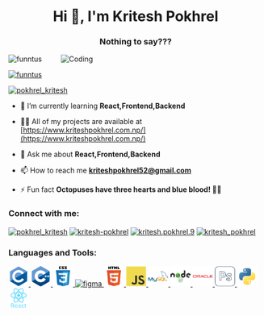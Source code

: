 <h1 align="center">Hi 👋, I'm Kritesh Pokhrel</h1>
<h3 align="center">Nothing to say???</h3>
<img align="right" alt="Coding" width="400" src="https://seclab.ge/uploads/images/2022/01/img_61de95fe2629f8-08026799-45249850.gif">

<p align="left"> <img src="https://komarev.com/ghpvc/?username=funntus&label=Profile%20views&color=0e75b6&style=flat" alt="funntus" /> </p>

<p align="left"> <a href="https://github.com/ryo-ma/github-profile-trophy"><img src="https://github-profile-trophy.vercel.app/?username=funntus" alt="funntus" /></a> </p>

<p align="left"> <a href="https://twitter.com/pokhrel_kritesh" target="blank"><img src="https://img.shields.io/twitter/follow/pokhrel_kritesh?logo=twitter&style=for-the-badge" alt="pokhrel_kritesh" /></a> </p>

- 🌱 I’m currently learning **React,Frontend,Backend**

- 👨‍💻 All of my projects are available at [https://www.kriteshpokhrel.com.np/](https://www.kriteshpokhrel.com.np/)

- 💬 Ask me about **React,Frontend,Backend**

- 📫 How to reach me **kriteshpokhrel52@gmail.com**

- ⚡ Fun fact **Octopuses have three hearts and blue blood! 🐙💙**

<h3 align="left">Connect with me:</h3>
<p align="left">
<a href="https://twitter.com/pokhrel_kritesh" target="blank"><img align="center" src="https://raw.githubusercontent.com/rahuldkjain/github-profile-readme-generator/master/src/images/icons/Social/twitter.svg" alt="pokhrel_kritesh" height="30" width="40" /></a>
<a href="https://linkedin.com/in/kritesh-pokhrel" target="blank"><img align="center" src="https://raw.githubusercontent.com/rahuldkjain/github-profile-readme-generator/master/src/images/icons/Social/linked-in-alt.svg" alt="kritesh-pokhrel" height="30" width="40" /></a>
<a href="https://fb.com/kritesh.pokhrel.9" target="blank"><img align="center" src="https://raw.githubusercontent.com/rahuldkjain/github-profile-readme-generator/master/src/images/icons/Social/facebook.svg" alt="kritesh.pokhrel.9" height="30" width="40" /></a>
<a href="https://instagram.com/kritesh_pokhrel" target="blank"><img align="center" src="https://raw.githubusercontent.com/rahuldkjain/github-profile-readme-generator/master/src/images/icons/Social/instagram.svg" alt="kritesh_pokhrel" height="30" width="40" /></a>
</p>

<h3 align="left">Languages and Tools:</h3>
<p align="left"> <a href="https://www.cprogramming.com/" target="_blank" rel="noreferrer"> <img src="https://raw.githubusercontent.com/devicons/devicon/master/icons/c/c-original.svg" alt="c" width="40" height="40"/> </a> <a href="https://www.w3schools.com/cpp/" target="_blank" rel="noreferrer"> <img src="https://raw.githubusercontent.com/devicons/devicon/master/icons/cplusplus/cplusplus-original.svg" alt="cplusplus" width="40" height="40"/> </a> <a href="https://www.w3schools.com/css/" target="_blank" rel="noreferrer"> <img src="https://raw.githubusercontent.com/devicons/devicon/master/icons/css3/css3-original-wordmark.svg" alt="css3" width="40" height="40"/> </a> <a href="https://www.figma.com/" target="_blank" rel="noreferrer"> <img src="https://www.vectorlogo.zone/logos/figma/figma-icon.svg" alt="figma" width="40" height="40"/> </a> <a href="https://www.w3.org/html/" target="_blank" rel="noreferrer"> <img src="https://raw.githubusercontent.com/devicons/devicon/master/icons/html5/html5-original-wordmark.svg" alt="html5" width="40" height="40"/> </a> <a href="https://developer.mozilla.org/en-US/docs/Web/JavaScript" target="_blank" rel="noreferrer"> <img src="https://raw.githubusercontent.com/devicons/devicon/master/icons/javascript/javascript-original.svg" alt="javascript" width="40" height="40"/> </a> <a href="https://www.mysql.com/" target="_blank" rel="noreferrer"> <img src="https://raw.githubusercontent.com/devicons/devicon/master/icons/mysql/mysql-original-wordmark.svg" alt="mysql" width="40" height="40"/> </a> <a href="https://nodejs.org" target="_blank" rel="noreferrer"> <img src="https://raw.githubusercontent.com/devicons/devicon/master/icons/nodejs/nodejs-original-wordmark.svg" alt="nodejs" width="40" height="40"/> </a> <a href="https://www.oracle.com/" target="_blank" rel="noreferrer"> <img src="https://raw.githubusercontent.com/devicons/devicon/master/icons/oracle/oracle-original.svg" alt="oracle" width="40" height="40"/> </a> <a href="https://www.photoshop.com/en" target="_blank" rel="noreferrer"> <img src="https://raw.githubusercontent.com/devicons/devicon/master/icons/photoshop/photoshop-line.svg" alt="photoshop" width="40" height="40"/> </a> <a href="https://www.python.org" target="_blank" rel="noreferrer"> <img src="https://raw.githubusercontent.com/devicons/devicon/master/icons/python/python-original.svg" alt="python" width="40" height="40"/> </a> <a href="https://reactjs.org/" target="_blank" rel="noreferrer"> <img src="https://raw.githubusercontent.com/devicons/devicon/master/icons/react/react-original-wordmark.svg" alt="react" width="40" height="40"/> </a> </p>

